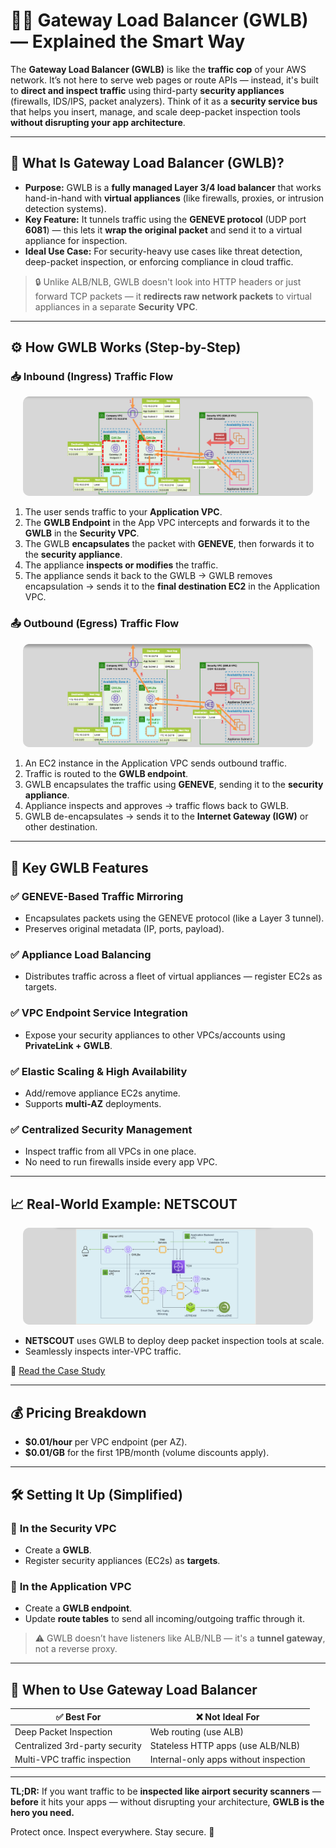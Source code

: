 # **🚓🧱 Gateway Load Balancer (GWLB) — Explained the Smart Way**

The **Gateway Load Balancer (GWLB)** is like the **traffic cop** of your AWS network. It’s not here to serve web pages or route APIs — instead, it's built to **direct and inspect traffic** using third-party **security appliances** (firewalls, IDS/IPS, packet analyzers). Think of it as a **security service bus** that helps you insert, manage, and scale deep-packet inspection tools **without disrupting your app architecture**.

---

## **🔐 What Is Gateway Load Balancer (GWLB)?**

- **Purpose:** GWLB is a **fully managed Layer 3/4 load balancer** that works hand-in-hand with **virtual appliances** (like firewalls, proxies, or intrusion detection systems).
- **Key Feature:** It tunnels traffic using the **GENEVE protocol** (UDP port **6081**) — this lets it **wrap the original packet** and send it to a virtual appliance for inspection.
- **Ideal Use Case:** For security-heavy use cases like threat detection, deep-packet inspection, or enforcing compliance in cloud traffic.

> 🔒 Unlike ALB/NLB, GWLB doesn't look into HTTP headers or just forward TCP packets — it **redirects raw network packets** to virtual appliances in a separate **Security VPC**.

---

## **⚙️ How GWLB Works (Step-by-Step)**

### 📥 **Inbound (Ingress) Traffic Flow**

<div style="text-align: center;padding: 0 20px"><img src="images/gwlb-inbound.png" style="border-radius: 10px;" alt="GWLB Inbound Traffic Flow"/></div>

1. The user sends traffic to your **Application VPC**.
2. The **GWLB Endpoint** in the App VPC intercepts and forwards it to the **GWLB** in the **Security VPC**.
3. The GWLB **encapsulates** the packet with **GENEVE**, then forwards it to the **security appliance**.
4. The appliance **inspects or modifies** the traffic.
5. The appliance sends it back to the GWLB → GWLB removes encapsulation → sends it to the **final destination EC2** in the Application VPC.

### 📤 **Outbound (Egress) Traffic Flow**

<div style="text-align: center;padding: 0 20px"><img src="images/gwlb-outbound.png" style="border-radius: 10px;" alt="GWLB Outbound Traffic Flow"/></div>

1. An EC2 instance in the Application VPC sends outbound traffic.
2. Traffic is routed to the **GWLB endpoint**.
3. GWLB encapsulates the traffic using **GENEVE**, sending it to the **security appliance**.
4. Appliance inspects and approves → traffic flows back to GWLB.
5. GWLB de-encapsulates → sends it to the **Internet Gateway (IGW)** or other destination.

---

## **🌟 Key GWLB Features**

### ✅ **GENEVE-Based Traffic Mirroring**

- Encapsulates packets using the GENEVE protocol (like a Layer 3 tunnel).
- Preserves original metadata (IP, ports, payload).

### ✅ **Appliance Load Balancing**

- Distributes traffic across a fleet of virtual appliances — register EC2s as targets.

### ✅ **VPC Endpoint Service Integration**

- Expose your security appliances to other VPCs/accounts using **PrivateLink + GWLB**.

### ✅ **Elastic Scaling & High Availability**

- Add/remove appliance EC2s anytime.
- Supports **multi-AZ** deployments.

### ✅ **Centralized Security Management**

- Inspect traffic from all VPCs in one place.
- No need to run firewalls inside every app VPC.

---

## **📈 Real-World Example: NETSCOUT**

<div style="text-align: center;padding: 0 20px"><img src="images/gwlb-netscout-example.png" style="border-radius: 10px;" alt="NETSCOUT + GWLB"/></div>

- **NETSCOUT** uses GWLB to deploy deep packet inspection tools at scale.
- Seamlessly inspects inter-VPC traffic.

📖 [Read the Case Study](https://www.netscout.com/blog/aws-enhances-netscout-visibility)

---

## **💰 Pricing Breakdown**

- **\$0.01/hour** per VPC endpoint (per AZ).
- **\$0.01/GB** for the first 1PB/month (volume discounts apply).

---

## **🛠️ Setting It Up (Simplified)**

### 🔧 **In the Security VPC**

- Create a **GWLB**.
- Register security appliances (EC2s) as **targets**.

### 🔧 **In the Application VPC**

- Create a **GWLB endpoint**.
- Update **route tables** to send all incoming/outgoing traffic through it.

> ⚠️ GWLB doesn’t have listeners like ALB/NLB — it's a **tunnel gateway**, not a reverse proxy.

---

## **🎯 When to Use Gateway Load Balancer**

| ✅ Best For                    | ❌ Not Ideal For                      |
| ------------------------------ | ------------------------------------- |
| Deep Packet Inspection         | Web routing (use ALB)                 |
| Centralized 3rd-party security | Stateless HTTP apps (use ALB/NLB)     |
| Multi-VPC traffic inspection   | Internal-only apps without inspection |

---

**TL;DR:**
If you want traffic to be **inspected like airport security scanners** — **before** it hits your apps — without disrupting your architecture, **GWLB is the hero you need.**

Protect once. Inspect everywhere. Stay secure. 🔐
